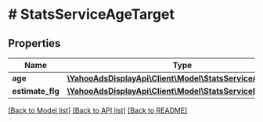 # # StatsServiceAgeTarget

## Properties

Name | Type | Description | Notes
------------ | ------------- | ------------- | -------------
**age** | [**\YahooAdsDisplayApi\Client\Model\StatsServiceAge**](StatsServiceAge.md) |  | [optional]
**estimate_flg** | [**\YahooAdsDisplayApi\Client\Model\StatsServiceEstimateFlg**](StatsServiceEstimateFlg.md) |  | [optional]

[[Back to Model list]](../../README.md#models) [[Back to API list]](../../README.md#endpoints) [[Back to README]](../../README.md)
